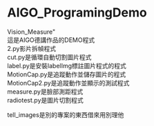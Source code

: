 # AIGO_ProgramingDemo  
Vision_Measure"  
這是AIGO德講作品的DEMO程式  
2.py影片拆幀程式  
cut.py是循環自動切割圖片程式  
label.py是安裝labelImg標註圖片程式的程式  
MotionCap.py是追蹤動作並儲存圖片的程式  
MotionCap2.py是追蹤動作並顯示的測試程式  
measure.py是臉部測距程式  
radiotest.py是圖片切割程式  

    
tell_images是別的專案的東西借來用別理他
